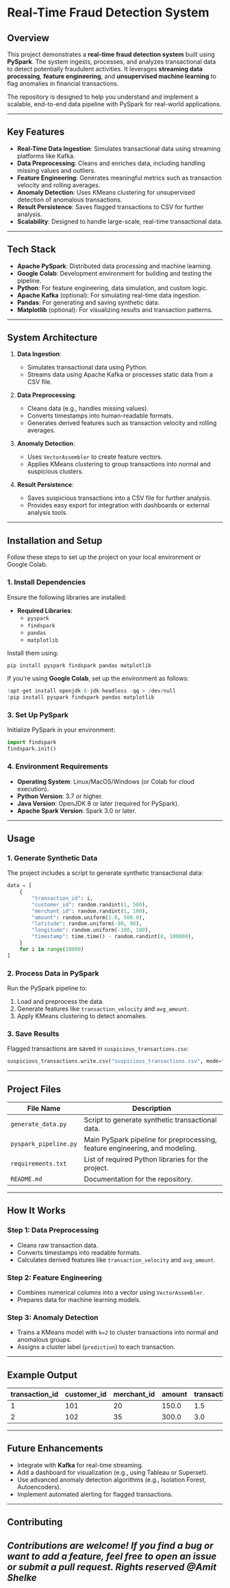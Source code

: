# **Real-Time Fraud Detection System**

## **Overview**
This project demonstrates a **real-time fraud detection system** built using **PySpark**. The system ingests, processes, and analyzes transactional data to detect potentially fraudulent activities. It leverages **streaming data processing**, **feature engineering**, and **unsupervised machine learning** to flag anomalies in financial transactions.

The repository is designed to help you understand and implement a scalable, end-to-end data pipeline with PySpark for real-world applications.

---

## **Key Features**
- **Real-Time Data Ingestion**: Simulates transactional data using streaming platforms like Kafka.
- **Data Preprocessing**: Cleans and enriches data, including handling missing values and outliers.
- **Feature Engineering**: Generates meaningful metrics such as transaction velocity and rolling averages.
- **Anomaly Detection**: Uses KMeans clustering for unsupervised detection of anomalous transactions.
- **Result Persistence**: Saves flagged transactions to CSV for further analysis.
- **Scalability**: Designed to handle large-scale, real-time transactional data.

---

## **Tech Stack**
- **Apache PySpark**: Distributed data processing and machine learning.
- **Google Colab**: Development environment for building and testing the pipeline.
- **Python**: For feature engineering, data simulation, and custom logic.
- **Apache Kafka** (optional): For simulating real-time data ingestion.
- **Pandas**: For generating and saving synthetic data.
- **Matplotlib** (optional): For visualizing results and transaction patterns.

---

## **System Architecture**
1. **Data Ingestion**:
   - Simulates transactional data using Python.
   - Streams data using Apache Kafka or processes static data from a CSV file.

2. **Data Preprocessing**:
   - Cleans data (e.g., handles missing values).
   - Converts timestamps into human-readable formats.
   - Generates derived features such as transaction velocity and rolling averages.

3. **Anomaly Detection**:
   - Uses `VectorAssembler` to create feature vectors.
   - Applies KMeans clustering to group transactions into normal and suspicious clusters.

4. **Result Persistence**:
   - Saves suspicious transactions into a CSV file for further analysis.
   - Provides easy export for integration with dashboards or external analysis tools.

---

## **Installation and Setup**
Follow these steps to set up the project on your local environment or Google Colab.

### **1. Install Dependencies**
Ensure the following libraries are installed:
- **Required Libraries**:
  - `pyspark`
  - `findspark`
  - `pandas`
  - `matplotlib`

Install them using:
```bash
pip install pyspark findspark pandas matplotlib
```

If you're using **Google Colab**, set up the environment as follows:
```python
!apt-get install openjdk-8-jdk-headless -qq > /dev/null
!pip install pyspark findspark pandas matplotlib
```

### **3. Set Up PySpark**
Initialize PySpark in your environment:
```python
import findspark
findspark.init()
```

### **4. Environment Requirements**
- **Operating System**: Linux/MacOS/Windows (or Colab for cloud execution).
- **Python Version**: 3.7 or higher.
- **Java Version**: OpenJDK 8 or later (required for PySpark).
- **Apache Spark Version**: Spark 3.0 or later.

---

## **Usage**

### **1. Generate Synthetic Data**
The project includes a script to generate synthetic transactional data:
```python
data = [
    {
        "transaction_id": i,
        "customer_id": random.randint(1, 500),
        "merchant_id": random.randint(1, 100),
        "amount": random.uniform(1.0, 500.0),
        "latitude": random.uniform(-90, 90),
        "longitude": random.uniform(-180, 180),
        "timestamp": time.time() - random.randint(0, 100000),
    }
    for i in range(10000)
]
```

### **2. Process Data in PySpark**
Run the PySpark pipeline to:
1. Load and preprocess the data.
2. Generate features like `transaction_velocity` and `avg_amount`.
3. Apply KMeans clustering to detect anomalies.

### **3. Save Results**
Flagged transactions are saved in `suspicious_transactions.csv`:
```python
suspicious_transactions.write.csv("suspicious_transactions.csv", mode="overwrite", header=True)
```

---

## **Project Files**
| File Name                  | Description                                                                 |
|----------------------------|-----------------------------------------------------------------------------|
| `generate_data.py`         | Script to generate synthetic transactional data.                           |
| `pyspark_pipeline.py`      | Main PySpark pipeline for preprocessing, feature engineering, and modeling.|
| `requirements.txt`         | List of required Python libraries for the project.                        |
| `README.md`                | Documentation for the repository.                                         |

---

## **How It Works**

### **Step 1: Data Preprocessing**
- Cleans raw transaction data.
- Converts timestamps into readable formats.
- Calculates derived features like `transaction_velocity` and `avg_amount`.

### **Step 2: Feature Engineering**
- Combines numerical columns into a vector using `VectorAssembler`.
- Prepares data for machine learning models.

### **Step 3: Anomaly Detection**
- Trains a KMeans model with `k=2` to cluster transactions into normal and anomalous groups.
- Assigns a cluster label (`prediction`) to each transaction.

---

## **Example Output**
| transaction_id | customer_id | merchant_id | amount | transaction_velocity | avg_amount | prediction |
|----------------|-------------|-------------|--------|-----------------------|------------|------------|
| 1              | 101         | 20          | 150.0  | 1.5                   | 145.0      | 0          |
| 2              | 102         | 35          | 300.0  | 3.0                   | 285.0      | 1          |

---

## **Future Enhancements**
- Integrate with **Kafka** for real-time streaming.
- Add a dashboard for visualization (e.g., using Tableau or Superset).
- Use advanced anomaly detection algorithms (e.g., Isolation Forest, Autoencoders).
- Implement automated alerting for flagged transactions.

---

## **Contributing**
_Contributions are welcome! If you find a bug or want to add a feature, feel free to open an issue or submit a pull request.
Rights reserved @Amit Shelke_
---
